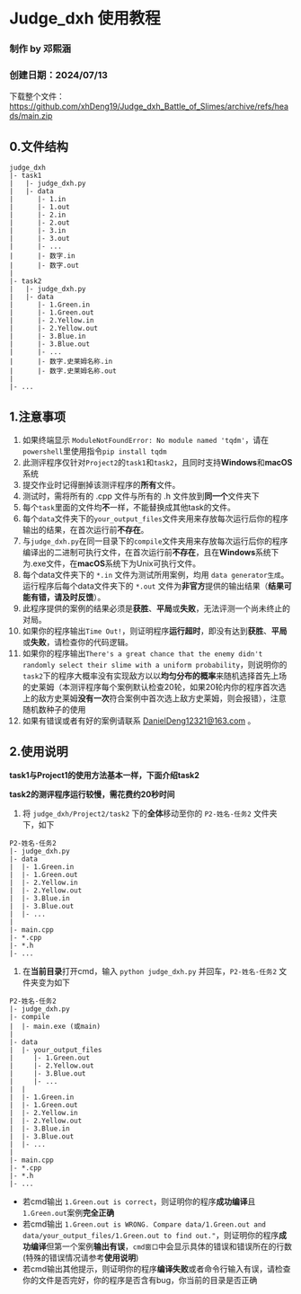 # Judge_dxh 使用教程
### 制作 by 邓熙涵
### 创建日期：2024/07/13
下载整个文件：https://github.com/xhDeng19/Judge_dxh_Battle_of_Slimes/archive/refs/heads/main.zip

## 0.文件结构
```
judge_dxh
|- task1
|   |- judge_dxh.py
|   |- data
|      |- 1.in
|      |- 1.out
|      |- 2.in
|      |- 2.out
|      |- 3.in
|      |- 3.out
|      |- ...
|      |- 数字.in
|      |- 数字.out
|
|- task2
|   |- judge_dxh.py
|   |- data
|      |- 1.Green.in
|      |- 1.Green.out
|      |- 2.Yellow.in
|      |- 2.Yellow.out
|      |- 3.Blue.in
|      |- 3.Blue.out
|      |- ...
|      |- 数字.史莱姆名称.in
|      |- 数字.史莱姆名称.out
|
|- ...
```
## 1.注意事项
1. 如果终端显示 `ModuleNotFoundError: No module named 'tqdm'`，请在`powershell`里使用指令`pip install tqdm`
2. 此测评程序仅针对`Project2`的`task1`和`task2`，且同时支持**Windows**和**macOS**系统
3. 提交作业时记得删掉该测评程序的**所有**文件。
4. 测试时，需将所有的 .cpp 文件与所有的 .h 文件放到**同一个**文件夹下
5. 每个`task`里面的文件均**不**一样，不能替换成其他task的文件。
6. 每个`data`文件夹下的`your_output_files`文件夹用来存放每次运行后你的程序输出的结果，在首次运行前**不存在**。
7. 与`judge_dxh.py`在同一目录下的`compile`文件夹用来存放每次运行后你的程序编译出的二进制可执行文件，在首次运行前**不存在**，且在**Windows**系统下为.exe文件，在**macOS**系统下为Unix可执行文件。
8. 每个data文件夹下的 `*.in` 文件为测试所用案例，均用 `data generator生成`。运行程序后每个data文件夹下的 `*.out` 文件为**非官方**提供的输出结果（**结果可能有错，请及时反馈**）。
9.  此程序提供的案例的结果必须是**获胜**、**平局**或**失败**，无法评测一个尚未终止的对局。
10. 如果你的程序输出`Time Out!`，则证明程序**运行超时**，即没有达到**获胜**、**平局**或**失败**，请检查你的代码逻辑。
11. 如果你的程序输出`There's a great chance that the enemy didn't randomly select their slime with a uniform probability`，则说明你的`task2`下的程序大概率没有实现敌方以以**均匀分布的概率**来随机选择首先上场的史莱姆（本测评程序每个案例默认检查20轮，如果20轮内你的程序首次选上的敌方史莱姆**没有一次**符合案例中首次选上敌方史莱姆，则会报错），注意随机数种子的使用
12. 如果有错误或者有好的案例请联系 DanielDeng12321@163.com 。

## 2.使用说明
**task1与Project1的使用方法基本一样，下面介绍task2**

**task2的测评程序运行较慢，需花费约20秒时间**
1. 将 `judge_dxh/Project2/task2` 下的**全体**移动至你的 `P2-姓名-任务2` 文件夹下，如下
```
P2-姓名-任务2
|- judge_dxh.py
|- data
|  |- 1.Green.in
|  |- 1.Green.out
|  |- 2.Yellow.in
|  |- 2.Yellow.out
|  |- 3.Blue.in
|  |- 3.Blue.out
|  |- ...
|
|- main.cpp
|- *.cpp
|- *.h
|- ...
```
1. 在**当前目录**打开cmd，输入 `python judge_dxh.py` 并回车，`P2-姓名-任务2` 文件夹变为如下
```
P2-姓名-任务2
|- judge_dxh.py
|- compile
|  |- main.exe (或main)
|
|- data
|  |- your_output_files
|     |- 1.Green.out
|     |- 2.Yellow.out
|     |- 3.Blue.out
|     |- ...
|  |
|  |- 1.Green.in
|  |- 1.Green.out
|  |- 2.Yellow.in
|  |- 2.Yellow.out
|  |- 3.Blue.in
|  |- 3.Blue.out
|  |- ...
|
|- main.cpp
|- *.cpp
|- *.h
|- ...
```
* 若cmd输出 `1.Green.out is correct`，则证明你的程序**成功编译**且`1.Green.out`案例**完全正确**
* 若cmd输出 `1.Green.out is WRONG. Compare data/1.Green.out and data/your_output_files/1.Green.out to find out."`，则证明你的程序**成功编译**但第一个案例**输出有误**，`cmd窗口`中会显示具体的错误和错误所在的行数 (特殊的错误情况请参考**使用说明**)
* 若cmd输出其他提示，则证明你的程序**编译失败**或者命令行输入有误，请检查你的文件是否完好，你的程序是否含有bug，你当前的目录是否正确

